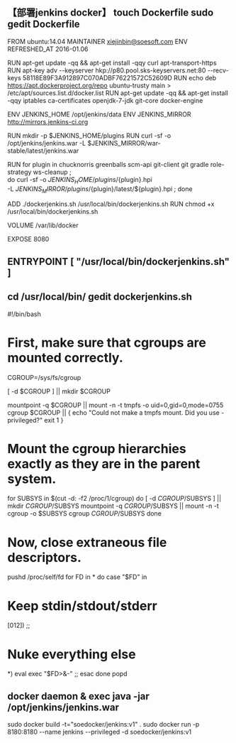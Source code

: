 【部署jenkins docker】
touch Dockerfile
sudo gedit Dockerfile
---------------------------------------------------------------------------------------------------------------
FROM ubuntu:14.04
MAINTAINER xiejinbin@soesoft.com
ENV REFRESHED_AT 2016-01.06

RUN apt-get update -qq && apt-get install -qqy curl apt-transport-https
RUN apt-key adv --keyserver hkp://p80.pool.sks-keyservers.net:80 --recv-keys 58118E89F3A912897C070ADBF76221572C52609D
RUN echo deb https://apt.dockerproject.org/repo ubuntu-trusty main > /etc/apt/sources.list.d/docker.list
RUN apt-get update -qq && apt-get install -qqy iptables ca-certificates openjdk-7-jdk git-core docker-engine

ENV JENKINS_HOME /opt/jenkins/data
ENV JENKINS_MIRROR http://mirrors.jenkins-ci.org

RUN mkdir -p $JENKINS_HOME/plugins
RUN curl -sf -o /opt/jenkins/jenkins.war -L $JENKINS_MIRROR/war-stable/latest/jenkins.war

RUN for plugin in chucknorris greenballs scm-api git-client git gradle role-strategy ws-cleanup ;\
    do curl -sf -o $JENKINS_HOME/plugins/${plugin}.hpi \
       -L $JENKINS_MIRROR/plugins/${plugin}/latest/${plugin}.hpi ; done

ADD ./dockerjenkins.sh /usr/local/bin/dockerjenkins.sh
RUN chmod +x /usr/local/bin/dockerjenkins.sh

VOLUME /var/lib/docker

EXPOSE 8080

ENTRYPOINT [ "/usr/local/bin/dockerjenkins.sh" ]
-----------------------------------------------------------------------------------------
cd     /usr/local/bin/
gedit dockerjenkins.sh
------------------------------------------------------------------------------------------
#!/bin/bash

# First, make sure that cgroups are mounted correctly.
CGROUP=/sys/fs/cgroup

[ -d $CGROUP ] ||
  mkdir $CGROUP

mountpoint -q $CGROUP ||
  mount -n -t tmpfs -o uid=0,gid=0,mode=0755 cgroup $CGROUP || {
    echo "Could not make a tmpfs mount. Did you use -privileged?"
    exit 1
  }

# Mount the cgroup hierarchies exactly as they are in the parent system.
for SUBSYS in $(cut -d: -f2 /proc/1/cgroup)
do
  [ -d $CGROUP/$SUBSYS ] || mkdir $CGROUP/$SUBSYS
  mountpoint -q $CGROUP/$SUBSYS ||
    mount -n -t cgroup -o $SUBSYS cgroup $CGROUP/$SUBSYS
done

# Now, close extraneous file descriptors.
pushd /proc/self/fd
for FD in *
do
  case "$FD" in
  # Keep stdin/stdout/stderr
  [012])
    ;;
  # Nuke everything else
  *)
    eval exec "$FD>&-"
    ;;
  esac
done
popd

docker daemon &
exec java -jar /opt/jenkins/jenkins.war
----------------------------------------------------------------------------------
sudo docker build -t="soedocker/jenkins:v1" .
sudo docker run -p 8180:8180 --name jenkins --privileged -d soedocker/jenkins:v1
